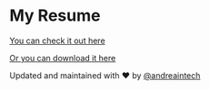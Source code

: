 # My Resume

[You can check it out here](https://andreaintech.github.io/resume/)

[Or you can download it here]([https://github.com/andreaintech/resume/blob/master/AndreaDaSilva_Resume_FullVersion.pdf](https://github.com/andreaintech/resume/blob/a289fab2daf70cc4a26bc818a8f8ee079340084a/AndreaDaSilva_Resume_FullVersion.pdf)https://github.com/andreaintech/resume/blob/a289fab2daf70cc4a26bc818a8f8ee079340084a/AndreaDaSilva_Resume_FullVersion.pdf)



Updated and maintained with ❤️ by [@andreaintech](https://andreaintech.github.io/web/)

